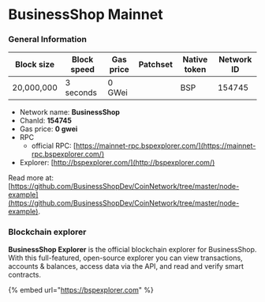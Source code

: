 # BusinessShop Mainnet

### General Information

| Block size | Block speed | Gas price          | Patchset | Native token | Network ID |
| ---------- | ----------- | ------------------ | -------- | ------------ | ---------- |
| 20,000,000 | 3 seconds   | 0 GWei             |          | BSP          |      154745|

* Network name: **BusinessShop**
* ChanId: **154745**
* Gas price: **0 gwei**
* RPC
  * official RPC: [https://mainnet-rpc.bspexplorer.com/](https://mainnet-rpc.bspexplorer.com/)​
* Explorer: [http://bspexplorer.com/](http://bspexplorer.com/)​

Read more at: [https://github.com/BusinessShopDev/CoinNetwork/tree/master/node-example](https://github.com/BusinessShopDev/CoinNetwork/tree/master/node-example).

### Blockchain explorer

**BusinessShop Explorer** is the official blockchain explorer for BusinessShop. With this full-featured, open-source explorer you can view transactions, accounts & balances, access data via the API, and read and verify smart contracts.

{% embed url="https://bspexplorer.com" %}

###
